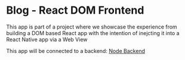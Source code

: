 # Blog - React DOM Frontend

This app is part of a project where we showcase the experience from building a DOM based React app with the intention of inejcting it into a React Native app via a Web View

This app will be connected to a backend:
[Node Backend](https://github.com/trevorkirpaul/Blog-Backend-Main)

